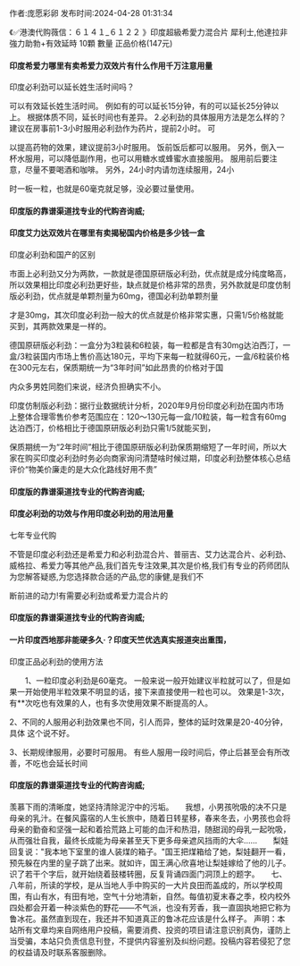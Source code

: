 <p>作者:庞愿彩卵 发布时间:2024-04-28 01:31:34</p>
<p>《✅港澳代购薇信：６１４１_６１２２ 》印度超級希愛力混合片 犀利士,他達拉非 強力助勃+有效延時 10顆 數量 正品价格(147元) </p>
									<h4>印度希爱力哪里有卖希爱力双效片有什么作用千万注意用量</h4><p>印度必利劲可以延长姓生活时间吗？</p><p> 可以有效延长姓生活时间。 例如有的可以延长15分钟，有的可以延长25分钟以上。 根据体质不同，延长时间也有差异。 2.必利劲的具体服用方法是怎么样的？ 建议在房事前1-3小时服用必利劲作为药片，提前2小时。 可</p><p>以提高药物的效果，建议提前3小时服用。 饭前饭后都可以服用。 另外，倒入一杯水服用，可以降低副作用，也可以用糖水或蜂蜜水直接服用。 服用前后要注意，尽量不要喝酒和咖啡。 另外，24小时内请勿连续服用，24小</p><p>时一板一粒，也就是60毫克就足够，没必要过量使用。</p><p></p><h4>	印度版的靠谱渠道找专业的代购咨询威;</h4><p></p><h4>印度艾力达双效片在哪里有卖揭秘国内价格是多少钱一盒</h4><p>印度必利劲和国产的区别</p><p>市面上必利劲又分为两款，一款就是德国原研版必利劲，优点就是成分纯度略高，所以效果相比印度必利劲更好些，缺点就是价格非常的昂贵，另外款就是印度仿制版必利劲，优点就是单颗剂量为60mg，德国必利劲单颗剂量</p><p>才是30mg，其次印度必利劲一般大的优点就是价格非常实惠，只需1/5价格就能买到，其两款效果是一样的。</p><p>德国原研版必利劲：一盒分为3粒装和6粒装，每一粒都是含有30mg达泊西汀，一盒/3粒装国内市场上售价高达180元，平均下来每一粒就得60元，一盒/6粒装价格在300元左右，保质期统一为“3年时间”如此昂贵的价格对于国</p><p>内众多男姓同胞们来说，经济负担确实不小。</p><p>   印度仿制版必利劲：据行业数据统计分析，2020年9月份印度必利劲在国内市场上整体合理零售价参考范围应在：120～130元每一盒/10粒装，每一粒含有60mg达泊西汀，价格相比于德国原研版必利劲只需1/5就能买到，</p><p>保质期统一为“2年时间”相比于德国原研版必利劲保质期缩短了一年时间，所以大家在购买印度必利劲时务必向商家询问清楚啥时候过期，印度必利劲整体核心总结评价“物美价廉走的是大众化路线好用不贵”</p><p></p><h4>	印度版的靠谱渠道找专业的代购咨询威;</h4><p></p><h4>印度必利劲的功效与作用印度必利劲的用法用量</h4><p>七年专业代购</p><p>不管是印度必利劲还是希爱力和必利劲混合片、普丽吉、艾力达混合片、必利劲、威格拉、希爱力等其他产品,我们首先专注效果,其次是价格,我们有专业的药师团队为您解答疑惑,为您选择款合适的产品,您的康健,是我们不</p><p>断前进的动力!有需要必利劲或希爱力混合片的</p><p></p><h4>	印度版的靠谱渠道找专业的代购咨询威;</h4><p></p><h4>一片印度西地那非能硬多久·？印度天竺优选真实报道突出重围，</h4><p>印度正品必利劲的使用方法</p><p>　　1、一粒印度必利劲是60毫克。 一般来说一般开始建议半粒就可以了，但是如果一开始使用半粒效果不明显的话，接下来直接使用一粒也可以。 效果是1-3次，有**次吃也有效果的人，也有多次使用效果不断提高的人。</p><p>    2、不同的人服用必利劲效果也不同，引人而异，整体的延时效果是20-40分钟，具体 这个说不好。</p><p>   3、长期规律服用，必要时可服用。 有些人服用一段时间后，停止后甚至会有所改善，不吃也会延长时间</p><p></p><h4>	印度版的靠谱渠道找专业的代购咨询威;</h4>羡慕下雨的清晰度，她坚持清除泥泞中的污垢。　　我想，小男孩吮吸的决不只是母亲的乳汁。在餐风露宿的人生长旅中，随着日转星移，春来冬去，小男孩也会将母亲的勤奋和坚强一起和着拾荒路上可能的血汗和热泪，随甜润的母乳一起吮吸，从而强壮自我，最终长成能为母亲甚至天下更多母亲遮风挡雨的大伞……　　梨娃回复说："我本地下室里的谁人装煤的箱子。"国王把煤箱给了她，梨娃翻开一看，预先躲在内里的皇子跳了出来。就如许，国王满心欣喜地让梨娃嫁给了他的儿子。　　识了若干个字后，就开始绕着鼓楼转圈，反复背诵四面门洞顶上的题字。　　七、八年前，所读的学校，是从当地人手中购买的一大片良田而盖成的，所以学校周围，有山有水，有田有地，空气十分地清新，自然。每值初夏末春之季，校内校外四处都会开着一种淡紫色的野花——不气派，也没有芳香，我一直固执地把它称为鲁冰花。虽然直到现在，我还并不知道真正的鲁冰花应该是什么样子。				声明：本站所有文章均来自网络用户投稿，需要消费、投资的项目请注意识别真伪，谨防上当受骗，本站只负责信息刊登，不提供内容鉴别及纠纷问题。投稿内容若侵犯了您的权益请及时联系客服删除。				
